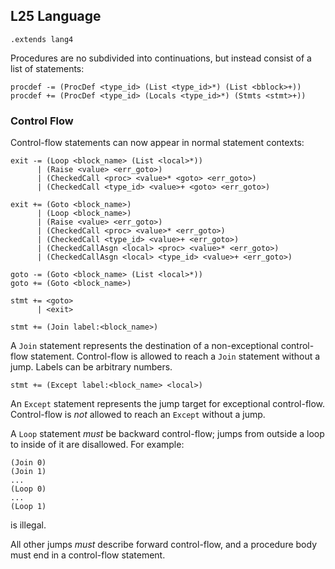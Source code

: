 ## L25 Language

```grammar
.extends lang4
```

Procedures are no subdivided into continuations, but instead consist of a list
of statements:

```grammar
procdef -= (ProcDef <type_id> (List <type_id>*) (List <bblock>+))
procdef += (ProcDef <type_id> (Locals <type_id>*) (Stmts <stmt>+))
```

### Control Flow

Control-flow statements can now appear in normal statement contexts:

```grammar
exit -= (Loop <block_name> (List <local>*))
      | (Raise <value> <err_goto>)
      | (CheckedCall <proc> <value>* <goto> <err_goto>)
      | (CheckedCall <type_id> <value>+ <goto> <err_goto>)

exit += (Goto <block_name>)
      | (Loop <block_name>)
      | (Raise <value> <err_goto>)
      | (CheckedCall <proc> <value>* <err_goto>)
      | (CheckedCall <type_id> <value>+ <err_goto>)
      | (CheckedCallAsgn <local> <proc> <value>* <err_goto>)
      | (CheckedCallAsgn <local> <type_id> <value>+ <err_goto>)

goto -= (Goto <block_name> (List <local>*))
goto += (Goto <block_name>)

stmt += <goto>
      | <exit>
```

```grammar
stmt += (Join label:<block_name>)
```

A `Join` statement represents the destination of a non-exceptional control-
flow statement. Control-flow is allowed to reach a `Join` statement without a
jump. Labels can be arbitrary numbers.

```grammar
stmt += (Except label:<block_name> <local>)
```

An `Except` statement represents the jump target for exceptional control-flow.
Control-flow is *not* allowed to reach an `Except` without a jump.

A `Loop` statement *must* be backward control-flow; jumps from outside a loop
to inside of it are disallowed. For example:
```
(Join 0)
(Join 1)
...
(Loop 0)
...
(Loop 1)
```
is illegal.

All other jumps *must* describe forward control-flow, and a procedure body must
end in a control-flow statement.
